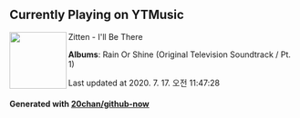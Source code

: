 ## Currently Playing on YTMusic

[<img align="left" width="100" src="https://lh3.googleusercontent.com/A4rCF56VxTYbeB5qgu3HQRJS1O2W6cPnVRG_f883IzdVw_qxpm5pD-FWWtpeJytCu5J_UZRQtUmrwLOt">](https://music.youtube.com/channel/UC2xBk-gFSmnO__ZtHrXFEmg)

Zitten - I'll Be There

**Albums**: Rain Or Shine (Original Television Soundtrack / Pt. 1)

Last updated at 2020. 7. 17. 오전 11:47:28

#### Generated with [20chan/github-now](https://github.com/20chan/github-now)


<!--
**20chan/20chan** is a ✨ _special_ ✨ repository because its `README.md` (this file) appears on your GitHub profile.

Here are some ideas to get you started:

- 🔭 I’m currently working on ...
- 🌱 I’m currently learning ...
- 👯 I’m looking to collaborate on ...
- 🤔 I’m looking for help with ...
- 💬 Ask me about ...
- 📫 How to reach me: ...
- 😄 Pronouns: ...
- ⚡ Fun fact: ...
-->
